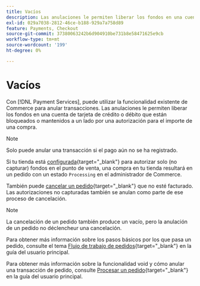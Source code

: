 ```yaml
---
title: Vacíos
description: Las anulaciones le permiten liberar los fondos en una cuenta de tarjeta de crédito o débito que están bloqueados o mantenidos a un lado por una autorización para el importe de una compra.
exl-id: 029a7038-2812-46ce-b188-929a7a758d89
feature: Payments, Checkout
source-git-commit: 37380063242b6d904910be731b8e58471625e9cb
workflow-type: tm+mt
source-wordcount: '199'
ht-degree: 0%

---
```


# Vacíos

Con [!DNL Payment Services], puede utilizar la funcionalidad existente de Commerce para anular transacciones. Las anulaciones le permiten liberar los fondos en una cuenta de tarjeta de crédito o débito que están bloqueados o mantenidos a un lado por una autorización para el importe de una compra.

>[!NOTE]
>
>Solo puede anular una transacción si el pago aún no se ha registrado.

Si tu tienda está [configurada](https://experienceleague.adobe.com/en/docs/commerce-admin/config/sales/payment-methods/payment-methods#payment-actions){target="_blank"} para autorizar solo (no capturar) fondos en el punto de venta, una compra en tu tienda resultará en un pedido con un estado `Processing` en el administrador de Commerce.

También puede [cancelar un pedido](https://experienceleague.adobe.com/en/docs/commerce-admin/stores-sales/point-of-purchase/assist/customer-account-create-order){target="_blank"} que no esté facturado. Las autorizaciones no capturadas también se anulan como parte de ese proceso de cancelación.

>[!NOTE]
>
>La cancelación de un pedido también produce un vacío, pero la anulación de un pedido no déclencheur una cancelación.

Para obtener más información sobre los pasos básicos por los que pasa un pedido, consulte el tema [Flujo de trabajo de pedidos](https://experienceleague.adobe.com/en/docs/commerce-admin/stores-sales/order-management/orders/order-processing){target="_blank"} en la guía del usuario principal.

Para obtener más información sobre la funcionalidad void y cómo anular una transacción de pedido, consulte [Procesar un pedido](https://experienceleague.adobe.com/en/docs/commerce-admin/stores-sales/order-management/orders/order-processing#process-an-order){target="_blank"} en la guía del usuario principal.
